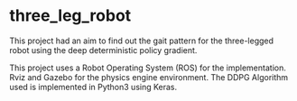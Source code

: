 # three_leg_robot
This project had an aim to find out the gait pattern for the three-legged robot using the deep deterministic policy gradient.

This project uses a Robot Operating System (ROS) for the implementation. Rviz and Gazebo for the physics engine environment. 
The DDPG Algorithm used is implemented in Python3 using  Keras.
